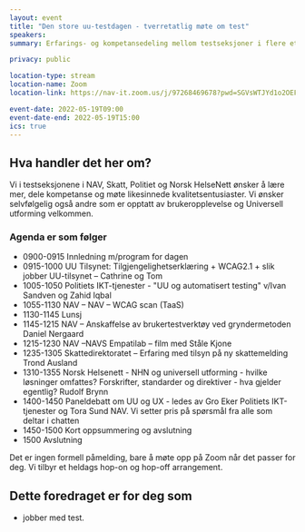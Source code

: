 ```yaml
---
layout: event
title: "Den store uu-testdagen - tverretatlig møte om test"
speakers: 
summary: Erfarings- og kompetansedeling mellom testseksjoner i flere etater, åpent for alle.

privacy: public

location-type: stream
location-name: Zoom
location-link: https://nav-it.zoom.us/j/97268469678?pwd=SGVsWTJYd1o2OEF1VVR3anJiZ1Urdz09

event-date: 2022-05-19T09:00
event-date-end: 2022-05-19T15:00
ics: true
---
```

## Hva handler det her om?
Vi i testseksjonene i NAV, Skatt, Politiet og Norsk HelseNett ønsker å lære mer, dele kompetanse og møte likesinnede kvalitetsentusiaster.  Vi ønsker selvfølgelig også andre som er opptatt av brukeropplevelse og Universell utforming velkommen.

### Agenda er som følger

- 0900-0915 Innledning m/program for dagen
- 0915-1000 UU Tilsynet: Tilgjengelighetserklæring + WCAG2.1 + slik jobber UU-tilsynet – Cathrine og Tom
- 1005-1050 Politiets IKT-tjenester - "UU og automatisert testing" v/Ivan Sandven og Zahid Iqbal
- 1055-1130 NAV – NAV – WCAG scan (TaaS)
- 1130-1145 Lunsj
- 1145-1215 NAV – Anskaffelse av brukertestverktøy ved gryndermetoden Daniel Nergaard
- 1215-1230 NAV –NAVS Empatilab – film med Ståle Kjone
- 1235-1305 Skattedirektoratet – Erfaring med tilsyn på ny skattemelding Trond Ausland
- 1310-1355 Norsk Helsenett - NHN og universell utforming - hvilke løsninger omfattes? Forskrifter, standarder og direktiver - hva gjelder egentlig? Rudolf Brynn
- 1400-1450 Paneldebatt om UU og UX - ledes av Gro Eker Politiets IKT-tjenester og Tora Sund NAV. Vi setter pris på spørsmål fra alle som deltar i chatten
- 1450-1500 Kort oppsummering og avslutning
- 1500 Avslutning

Det er ingen formell påmelding, bare å møte opp på Zoom når det passer for deg. Vi tilbyr et heldags hop-on og hop-off arrangement. 

## Dette foredraget er for deg som
- jobber med test.
